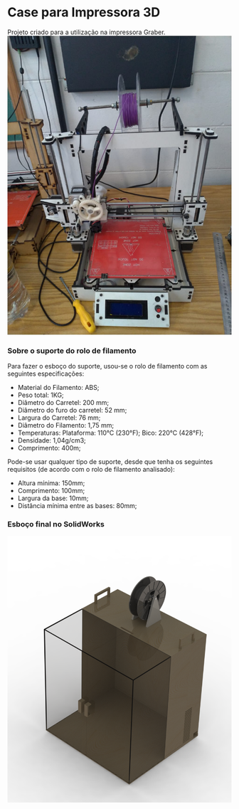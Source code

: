 # Case para Impressora 3D

Projeto criado para a utilização na impressora Graber.
![](https://github.com/G-Yudi/GERSE-Case/blob/master/Esboco_e_Graber/Graber%20(2).jpeg)

### Sobre o suporte do rolo de filamento
Para fazer o esboço do suporte, usou-se o rolo de filamento com as seguintes especificações:
- Material do Filamento: ABS;
- Peso total: 1KG;
- Diâmetro do Carretel: 200 mm; 
- Diâmetro do furo do carretel: 52 mm; 
- Largura do Carretel: 76 mm; 
- Diâmetro do Filamento: 1,75 mm; 
- Temperaturas: Plataforma: 110°C (230°F); Bico: 220°C (428°F); 
- Densidade: 1,04g/cm3; 
- Comprimento: 400m;

Pode-se usar qualquer tipo de suporte, desde que tenha os seguintes requisitos (de acordo com o rolo de filamento analisado):
- Altura mínima: 150mm;
- Comprimento: 100mm;
- Largura da base: 10mm;
- Distância mínima entre as bases: 80mm;

### Esboço final no SolidWorks
![](Case.png)
